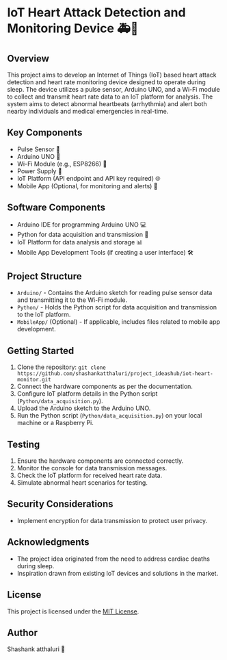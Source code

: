 # IoT Heart Attack Detection and Monitoring Device 🚑💓

## Overview
This project aims to develop an Internet of Things (IoT) based heart attack detection and heart rate monitoring device designed to operate during sleep. The device utilizes a pulse sensor, Arduino UNO, and a Wi-Fi module to collect and transmit heart rate data to an IoT platform for analysis. The system aims to detect abnormal heartbeats (arrhythmia) and alert both nearby individuals and medical emergencies in real-time.

## Key Components
- Pulse Sensor 💓
- Arduino UNO 🤖
- Wi-Fi Module (e.g., ESP8266) 📡
- Power Supply 🔌
- IoT Platform (API endpoint and API key required) 🌐
- Mobile App (Optional, for monitoring and alerts) 📱

## Software Components
- Arduino IDE for programming Arduino UNO 💻
- Python for data acquisition and transmission 🐍
- IoT Platform for data analysis and storage 📊
- Mobile App Development Tools (if creating a user interface) 🛠️

## Project Structure
- `Arduino/` - Contains the Arduino sketch for reading pulse sensor data and transmitting it to the Wi-Fi module.
- `Python/` - Holds the Python script for data acquisition and transmission to the IoT platform.
- `MobileApp/` (Optional) - If applicable, includes files related to mobile app development.

## Getting Started
1. Clone the repository: `git clone https://github.com/shashankatthaluri/project_ideashub/iot-heart-monitor.git`
2. Connect the hardware components as per the documentation.
3. Configure IoT platform details in the Python script (`Python/data_acquisition.py`).
4. Upload the Arduino sketch to the Arduino UNO.
5. Run the Python script (`Python/data_acquisition.py`) on your local machine or a Raspberry Pi.

## Testing
1. Ensure the hardware components are connected correctly.
2. Monitor the console for data transmission messages.
3. Check the IoT platform for received heart rate data.
4. Simulate abnormal heart scenarios for testing.

## Security Considerations
- Implement encryption for data transmission to protect user privacy.

## Acknowledgments
- The project idea originated from the need to address cardiac deaths during sleep.
- Inspiration drawn from existing IoT devices and solutions in the market.

## License
This project is licensed under the [MIT License](LICENSE).

## Author
Shashank atthaluri 🙌

